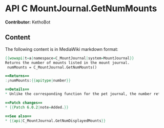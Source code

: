 # API C MountJournal.GetNumMounts

**Contributor:** KethoBot

## Content

The following content is in MediaWiki markdown format:

```mediawiki
{{wowapi|t=a|namespace=C_MountJournal|system=MountJournal}}
Returns the number of mounts listed in the mount journal.
 numMounts = C_MountJournal.GetNumMounts()

==Returns==
:;numMounts:{{apitype|number}}

==Details==
* Unlike the corresponding function for the pet journal, the number returned by this function includes not only the mounts that are currently visible in the mount journal, but also the mounts that are hidden by the player's current filter preferences, mounts that are hidden because they are not available to the player's faction, and mounts that are never displayed, such as the [[Swift Spectral Gryphon]] which players are mounted on while dead in certain zones.

==Patch changes==
* {{Patch 6.0.2|note=Added.}}

==See also==
* {{api|C_MountJournal.GetNumDisplayedMounts}}
```
